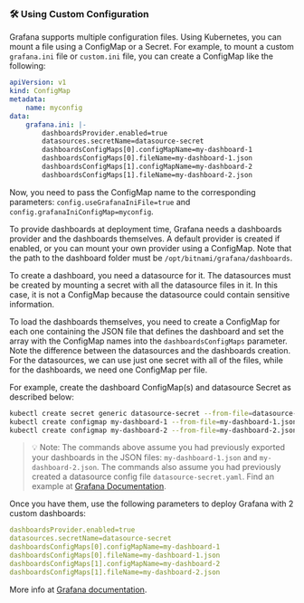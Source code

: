 ### 🛠️ Using Custom Configuration

Grafana supports multiple configuration files. Using Kubernetes, you can mount a file using a ConfigMap or a Secret. For example, to mount a custom `grafana.ini` file or `custom.ini` file, you can create a ConfigMap like the following:

```yaml
apiVersion: v1
kind: ConfigMap
metadata:
    name: myconfig
data:
    grafana.ini: |-
        dashboardsProvider.enabled=true
        datasources.secretName=datasource-secret
        dashboardsConfigMaps[0].configMapName=my-dashboard-1
        dashboardsConfigMaps[0].fileName=my-dashboard-1.json
        dashboardsConfigMaps[1].configMapName=my-dashboard-2
        dashboardsConfigMaps[1].fileName=my-dashboard-2.json
```

Now, you need to pass the ConfigMap name to the corresponding parameters: `config.useGrafanaIniFile=true` and `config.grafanaIniConfigMap=myconfig`.

To provide dashboards at deployment time, Grafana needs a dashboards provider and the dashboards themselves. A default provider is created if enabled, or you can mount your own provider using a ConfigMap. Note that the path to the dashboard folder must be `/opt/bitnami/grafana/dashboards`.

To create a dashboard, you need a datasource for it. The datasources must be created by mounting a secret with all the datasource files in it. In this case, it is not a ConfigMap because the datasource could contain sensitive information.

To load the dashboards themselves, you need to create a ConfigMap for each one containing the JSON file that defines the dashboard and set the array with the ConfigMap names into the `dashboardsConfigMaps` parameter. Note the difference between the datasources and the dashboards creation. For the datasources, we can use just one secret with all of the files, while for the dashboards, we need one ConfigMap per file.

For example, create the dashboard ConfigMap(s) and datasource Secret as described below:

```sh
kubectl create secret generic datasource-secret --from-file=datasource-secret.yaml
kubectl create configmap my-dashboard-1 --from-file=my-dashboard-1.json
kubectl create configmap my-dashboard-2 --from-file=my-dashboard-2.json
```

> 💡 Note: The commands above assume you had previously exported your dashboards in the JSON files: `my-dashboard-1.json` and `my-dashboard-2.json`. The commands also assume you had previously created a datasource config file `datasource-secret.yaml`. Find an example at [Grafana Documentation](https://grafana.com/docs/grafana/latest/administration/provisioning/#example-datasource-config-file).

Once you have them, use the following parameters to deploy Grafana with 2 custom dashboards:

```yaml
dashboardsProvider.enabled=true
datasources.secretName=datasource-secret
dashboardsConfigMaps[0].configMapName=my-dashboard-1
dashboardsConfigMaps[0].fileName=my-dashboard-1.json
dashboardsConfigMaps[1].configMapName=my-dashboard-2
dashboardsConfigMaps[1].fileName=my-dashboard-2.json
```

More info at [Grafana documentation](https://grafana.com/docs/grafana/latest/).